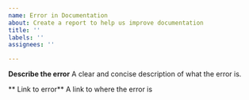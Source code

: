 ```yaml
---
name: Error in Documentation
about: Create a report to help us improve documentation
title: ''
labels: ''
assignees: ''

---
```


**Describe the error**
A clear and concise description of what the error is.

** Link to error**
A link to where the error is
